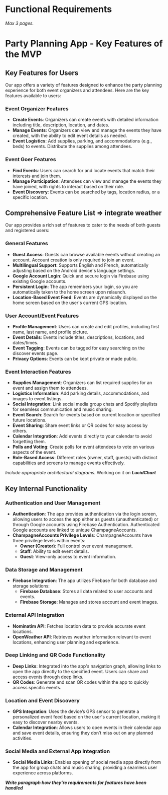 # Functional Requirements

*Max 3 pages.*

# Party Planning App - Key Features of the MVP

## Key Features for Users

Our app offers a variety of features designed to enhance the party planning experience for both event organizers and attendees. Here are the key features available to users:

### Event Organizer Features
- **Create Events**: Organizers can create events with detailed information including title, description, location, and dates.
- **Manage Events**: Organizers can view and manage the events they have created, with the ability to edit event details as needed.
- **Event Logistics**: Add supplies, parking, and accommodations (e.g., beds) to events. Distribute the supplies among attendees.

### Event Goer Features
- **Find Events**: Users can search for and locate events that match their interests and join them.
- **Manage Participation**: Attendees can view and manage the events they have joined, with rights to interact based on their role.
- **Event Discovery**: Events can be searched by tags, location radius, or a specific location.

## Comprehensive Feature List => integrate weather

Our app provides a rich set of features to cater to the needs of both guests and registered users:

### General Features
- **Guest Access**: Guests can browse available events without creating an account. Account creation is only required to join an event.
- **Multilingual Support**: Supports English and French, automatically adjusting based on the Android device's language settings.
- **Google Account Login**: Quick and secure login via Firebase using existing Google accounts.
- **Persistent Login**: The app remembers your login, so you are automatically taken to the home screen upon relaunch.
- **Location-Based Event Feed**: Events are dynamically displayed on the home screen based on the user's current GPS location.

### User Account/Event Features
- **Profile Management**: Users can create and edit profiles, including first name, last name, and profile picture.
- **Event Details**: Events include titles, descriptions, locations, and dates/times.
- **Event Tagging**: Events can be tagged for easy searching on the discover events page.
- **Privacy Options**: Events can be kept private or made public.

### Event Interaction Features
- **Supplies Management**: Organizers can list required supplies for an event and assign them to attendees.
- **Logistics Information**: Add parking details, accommodations, and images to event listings.
- **Social Integration**: Link social media group chats and Spotify playlists for seamless communication and music sharing.
- **Event Search**: Search for events based on current location or specified future locations.
- **Event Sharing**: Share event links or QR codes for easy access by others.
- **Calendar Integration**: Add events directly to your calendar to avoid forgetting them.
- **Polls and Voting**: Create polls for event attendees to vote on various aspects of the event.
- **Role-Based Access**: Different roles (owner, staff, guests) with distinct capabilities and screens to manage events effectively.

*Include appropriate architectural diagrams.*
Working on it on ***LucidChart***

## Key Internal Functionality

### Authentication and User Management
- **Authentication**: The app provides authentication via the login screen, allowing users to access the app either as guests (unauthenticated) or through Google accounts using Firebase Authentication. Authenticated Google accounts are linked to unique ChampagneAccounts.
- **ChampagneAccounts Privilege Levels**: ChampagneAccounts have three privilege levels within events:
  - **Owner (Creator)**: Full control over event management.
  - **Staff**: Ability to edit event details.
  - **Guest**: View-only access to event information.

### Data Storage and Management
- **Firebase Integration**: The app utilizes Firebase for both database and storage solutions:
  - **Firebase Database**: Stores all data related to user accounts and events.
  - **Firebase Storage**: Manages and stores account and event images.

### External API Integration
- **Nominatim API**: Fetches location data to provide accurate event locations.
- **OpenWeather API**: Retrieves weather information relevant to event locations, enhancing user planning and experience.

### Deep Linking and QR Code Functionality
- **Deep Links**: Integrated into the app's navigation graph, allowing links to open the app directly to the specified event. Users can share and access events through deep links.
- **QR Codes**: Generate and scan QR codes within the app to quickly access specific events.

### Location and Event Discovery
- **GPS Integration**: Uses the device’s GPS sensor to generate a personalized event feed based on the user's current location, making it easy to discover nearby events.
- **Calendar Integration**: Allows users to open events in their calendar app and save event details, ensuring they don’t miss out on any planned activities.

### Social Media and External App Integration
- **Social Media Links**: Enables opening of social media apps directly from the app for group chats and music sharing, providing a seamless user experience across platforms.

***Write paragraph how they're requirements for features have been handled***